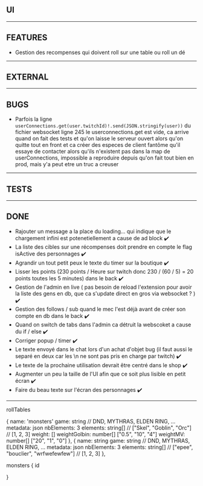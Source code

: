 ## UI

<hr>

## FEATURES
- Gestion des recompenses qui doivent roll sur une table ou roll un dé
<hr>

## EXTERNAL

<hr>

## BUGS
- Parfois la ligne `userConnections.get(user.twitchId)!.send(JSON.stringify(user))` du fichier websocket ligne 245 le userconnections.get est vide, ca arrive quand on fait des tests et qu'on laisse le serveur ouvert alors qu'on quitte tout en front et ca créer des especes de client fantôme qu'il essaye de contacter alors qu'ils n'existent pas dans la map de userConnections, impossible a reproduire depuis qu'on fait tout bien en prod, mais y'a peut etre un truc a creuser

<hr>

## TESTS

<hr>

## DONE
- Rajouter un message a la place du loading... qui indique que le chargement infini est potenetiellement a cause de ad block ✔️
- La liste des cibles sur une récompenses doit prendre en compte le flag isActive des personnages ✔️
- Agrandir un tout petit peux le texte du timer sur la boutique ✔️
- Lisser les points (230 points / Heure sur twitch donc 230 / (60 /  5) = 20 points toutes les 5 minutes) dans le back ✔️
- Gestion de l'admin en live ( pas besoin de reload l'extension pour avoir la liste des gens en db, que ca s'update direct en gros via websocket ? ) ✔️
- Gestion des follows / sub quand le mec l'est déjà avant de créer son compte en db dans le back ✔️
- Quand on switch de tabs dans l'admin ca détruit la webscoket a cause du if / else ✔️
- Corriger popup / timer ✔️
- Le texte envoyé dans le chat lors d'un achat d'objet bug (il faut aussi le separé en deux car les \n ne sont pas pris en charge par twitch) ✔️
- Le texte de la prochaine utilisation devrait être centré dans le shop ✔️
- Augmenter un peu la taille de l'UI afin que ce soit plus lisible en petit écran ✔️
- Faire du beau texte sur l'écran des personnages ✔️

_______________________________________

rollTables

{
  name: 'monsters'
  game: string // DND, MYTHRAS, ELDEN RING, ...
  metadata: json
  nbElements: 3
  elements: string[] // ["Skel", "Goblin", "Orc"] // [1, 2, 3]
  weight: []
  weightGolbin: number[] ["0.5", "10", "4"]
  weightMV: number[] ["20", "1", "0"]
},
{
  name: string
  game: string // DND, MYTHRAS, ELDEN RING, ...
  metadata: json
  nbElements: 3
  elements: string[] // ["epee", "bouclier", "wrfwefewfew"] // [1, 2, 3]
},

monsters
  {
    id

  }
